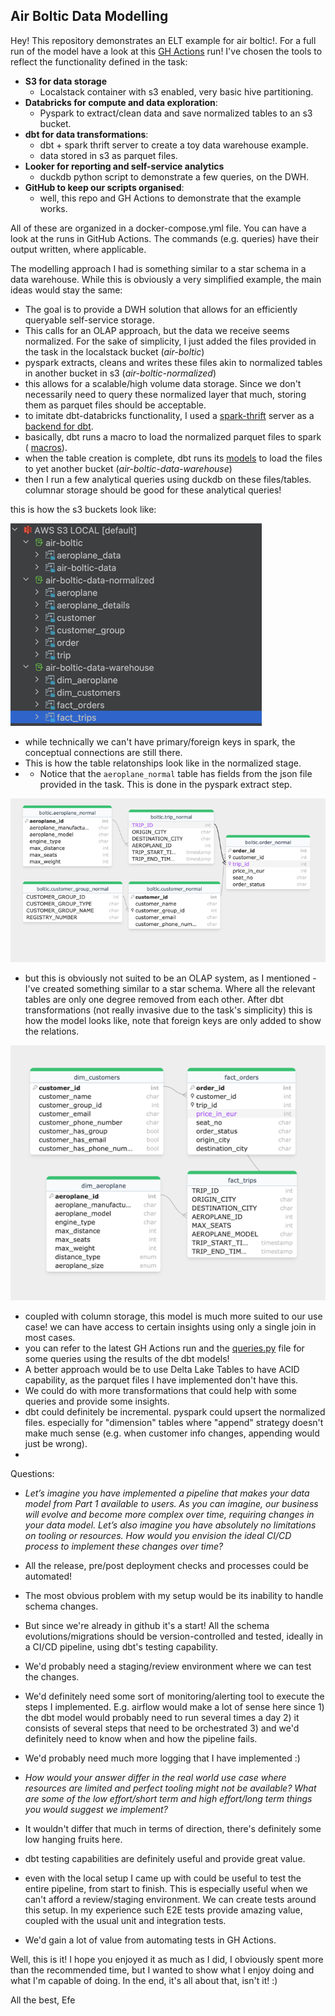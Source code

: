 ## Air Boltic Data Modelling


Hey! This repository demonstrates an ELT example for air boltic!. For a full run of the model have a look at this [GH Actions](https://github.com/baslare/spark_dbt_localstack/actions/runs/13422015338/job/37496630154
) run! 
I've chosen the tools to reflect the functionality defined in the task:


- **S3 for data storage**
  - Localstack container with s3 enabled, very basic hive partitioning.
- **Databricks for compute and data exploration**:
  - Pyspark to extract/clean data and save normalized tables to an s3 bucket.
- **dbt for data transformations**:
  - dbt + spark thrift server to create a toy data warehouse example.
  - data stored in s3 as parquet files.
- **Looker for reporting and self-service analytics**
  - duckdb python script to demonstrate a few queries, on the DWH.
- **GitHub to keep our scripts organised**:
  - well, this repo and GH Actions to demonstrate that the example works.

All of these are organized in a docker-compose.yml file. You can have a look at the runs in GitHub Actions. 
The commands (e.g. queries) have their output written, where applicable.

The modelling approach I had is something similar to a star schema in a data warehouse. While this is obviously a very simplified example, the main ideas would stay the same:

- The goal is to provide a DWH solution that allows for an efficiently queryable self-service storage.
- This calls for an OLAP approach, but the data we receive seems normalized. For the sake of simplicity,
I just added the files provided in the task in the localstack bucket (_air-boltic_)
- pyspark extracts, cleans and writes these files akin to normalized tables in another bucket in s3 (_air-boltic-normalized_)
- this allows for a scalable/high volume data storage. Since we don't necessarily need to query these normalized layer that much, storing them as parquet files should be acceptable.
- to imitate dbt-databricks functionality, I used a [spark-thrift](https://github.com/dbt-labs/dbt-adapters/blob/main/dbt-spark/docker-compose.yml) server as a [backend for dbt](https://docs.getdbt.com/docs/core/connect-data-platform/spark-setup). 
- basically, dbt runs a macro to load the normalized parquet files to spark ( [macros](/macros/create_external_tables.sql)).
- when the table creation is complete, dbt runs its [models](/models) to load the files to yet another bucket (_air-boltic-data-warehouse_)
- then I run a few analytical queries using duckdb on these files/tables. columnar storage should be good for these analytical queries!

this is how the s3 buckets look like:

![img.png](img.png)

- while technically we can't have primary/foreign keys in spark, the conceptual connections are still there.
- This is how the table relatonships look like in the normalized stage.
- - Notice that the `aeroplane_normal` table has fields from the json file provided in the task. This is done in the pyspark extract step.

![img_1.png](img_1.png)

- but this is obviously not suited to be an OLAP system, as I mentioned - I've created something similar to a star schema.
Where all the relevant tables are only one degree removed from each other.
After dbt transformations (not really invasive due to the task's simplicity) this is how the model looks like, note that foreign keys are only added to show the relations.

![img_3.png](img_3.png) 


- coupled with column storage, this model is much more suited to our use case! we can have access to certain insights using only a single join in most cases.
- you can refer to the latest GH Actions run and the [queries.py](queries.py) file for some queries using the results of the dbt models!
- A better approach would be to use Delta Lake Tables to have ACID capability, as the parquet files I have implemented don't have this.
- We could do with more transformations that could help with some queries and provide some insights.
- dbt could definitely be incremental. pyspark could upsert the normalized files. especially for "dimension" tables where "append" strategy doesn't make much sense (e.g. when customer info changes, appending would just be wrong).
- 


Questions:

- _Let’s imagine you have implemented a pipeline that makes your data model from Part 1
available to users. As you can imagine, our business will evolve and become more complex
over time, requiring changes in your data model. Let’s also imagine you have absolutely no
limitations on tooling or resources. How would you envision the ideal CI/CD process to
implement these changes over time?_


- All the release, pre/post deployment checks and processes could be automated!
- The most obvious problem with my setup would be its inability to handle schema changes.
- But since we're already in github it's a start! All the schema evolutions/migrations should be version-controlled and tested, ideally in a CI/CD pipeline, using dbt's testing capability.
- We'd probably need a staging/review environment where we can test the changes.
- We'd definitely need some sort of monitoring/alerting tool to execute the steps I implemented. E.g. airflow would make a lot of sense here
since 1) the dbt model would probably need to run several times a day 2) it consists of several steps that need to be orchestrated 3) and we'd definitely need to know when and how the pipeline fails.
- We'd probably need much more logging that I have implemented :) 


- _How would your answer differ in the real world use case where resources are limited
and perfect tooling might not be available? What are some of the low effort/short term
and high effort/long term things you would suggest we implement?_

- It wouldn't differ that much in terms of direction, there's definitely some low hanging fruits here.
- dbt testing capabilities are definitely useful and provide great value.
- even with the local setup I came up with could be useful to test the entire pipeline, from start to finish. This is especially useful when we can't afford a review/staging environment.
We can create tests around this setup. In my experience such E2E tests provide amazing value, coupled with the usual unit and integration tests.
- We'd gain a lot of value from automating tests in GH Actions.


Well, this is it! I hope you enjoyed it as much as I did, I obviously spent more than the recommended time, but I wanted to show what I enjoy doing and what I'm capable of doing. 
In the end, it's all about that, isn't it! :) 

All the best,
Efe
